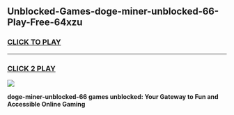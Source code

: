
## Unblocked-Games-doge-miner-unblocked-66-Play-Free-64xzu
<h3>
<a href="https://premium76.site?title=doge-miner-unblocked-66&ref=12A">CLICK TO PLAY</a></h3>
<hr>

<h3>
<a href="https://premium76.site?title=doge-miner-unblocked-66&ref=12A">CLICK 2 PLAY</a>
  
</h3>

<a href="https://premium76.site?title=doge-miner-unblocked-66&ref=12A"><img src="https://clearcache.store/games.png"></a>


**doge-miner-unblocked-66 games unblocked: Your Gateway to Fun and Accessible Online Gaming**
